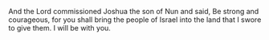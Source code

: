 And the Lord commissioned Joshua the son of Nun and said, Be strong and courageous, for you shall bring the people of Israel into the land that I swore to give them. I will be with you.
